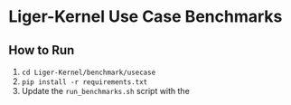 # Liger-Kernel Use Case Benchmarks

## How to Run
1. `cd Liger-Kernel/benchmark/usecase`
2. `pip install -r requirements.txt`
3. Update the `run_benchmarks.sh` script with the 